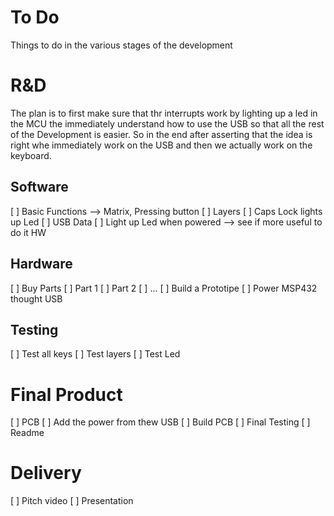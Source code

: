 # To Do
Things to do in the various stages of the development

# R&D
The plan is to first make sure that thr interrupts work by lighting up a led in the MCU the immediately understand how to use the USB so that all the rest of the Development is easier. So in the end after asserting that the idea is right whe immediately work on the USB and then we actually work on the keyboard.

## Software
[ ] Basic Functions --> Matrix, Pressing button
[ ] Layers
[ ] Caps Lock lights up Led
[ ] USB Data
[ ] Light up Led when powered --> see if more useful to do it HW

## Hardware
[ ] Buy Parts
    [ ] Part 1
    [ ] Part 2
    [ ] ...
[ ] Build a Prototipe
[ ] Power MSP432 thought USB 

## Testing
[ ] Test all keys
[ ] Test layers
[ ] Test Led

# Final Product
[ ] PCB
    [ ] Add the power from thew USB
[ ] Build PCB
[ ] Final Testing
[ ] Readme

# Delivery
[ ] Pitch video
[ ] Presentation